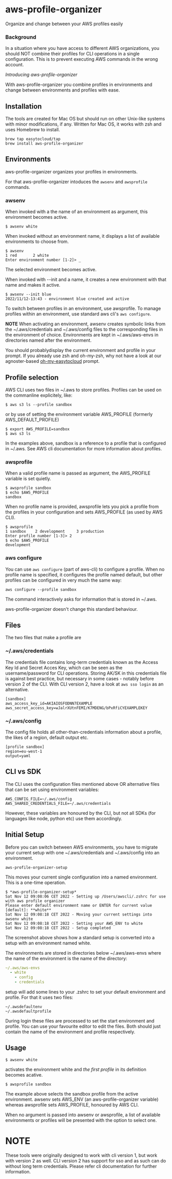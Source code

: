 # aws-profile-organizer
Organize and change between your AWS profiles easily

### Background
In a situation where you have access to different AWS organizations, 
you should NOT combine their profiles for CLI operations in a single configuration. 
This is to prevent executing AWS commands in the wrong account.

<em>Introducing aws-profile-organizer</em>

With aws-profile-organizer you combine profiles in environments and change between environments and profiles with ease.

## Installation
The tools are created for Mac OS but should run on other Unix-like systems with minor modifications, if any. 
Written for Mac OS, it works with zsh and uses Homebrew to install.

```shell
brew tap easytocloud/tap
brew install aws-profile-organizer
```

## Environments
aws-profile-organizer organizes your profiles in environments.

For that aws-profile-organizer intoduces the ``awsenv`` and ``awsprofile`` commands. 

### awsenv
When invoked with a the name of an environment as argument, this environment becomes active. 

```
$ awsenv white
```

When invoked without an environment name, it displays a list of available environments to choose from.
```
$ awsenv
1 red       2 white
Enter environment number [1-2]> _
```
The selected environment becomes active. 

When invoked with --init and a name, it creates a new environment with that name and makes it active.

```
$ awsenv --init blue
2022/11/12-13:43 - environment blue created and active
```

To switch between profiles in an environment, use awsprofile.
To manage profiles within an environment, use standard aws cli's ```aws configure```.

**NOTE** When activating an environment, awsenv creates symbolic links from the ~/.aws/credentials and ~/.aws/config files to the corresponding files in the environment of choice.
Environments are kept in ~/.aws/aws-envs in directories named after the environment.

You should probablydisplay the current environment and profile in your prompt. 
If you already use zsh and oh-my-zsh, why not have a look at our agnoster-based [oh-my-easytocloud](https://github.com/easytocloud/oh-my-easytocloud) prompt.

## Profile selection
AWS CLI uses two files in ~/.aws to store profiles. Profiles can be used on the commanline explicitely, like:

```
$ aws s3 ls --profile sandbox
```

or by use of setting the environment variable AWS_PROFILE (formerly AWS_DEFAULT_PROFILE)

```
$ export AWS_PROFILE=sandbox
$ aws s3 ls
```

In the examples above, sandbox is a reference to a profile that is configured in ~/.aws. See AWS cli documentation for more information about profiles.

### awsprofile
When a valid profile name is passed as argument, the AWS_PROFILE variable is set quietly.

```
$ awsprofile sandbox
$ echo $AWS_PROFILE
sandbox
```

When no profile name is provided,
awsprofile lets you pick a profile from the profiles in your configuration and sets AWS_PROFILE (as used by AWS CLI).

```
$ awsprofile
1 sandbox    2 development     3 production
Enter profile number [1-3]> 2
$ echo $AWS_PROFILE
development
```

### aws configure
You can use ```aws configure``` (part of aws-cli) to configure a profile. 
When no profile name is specified, it configures the profile named default, 
but other profiles can be configured in very much the same way:

```
aws configure --profile sandbox
```

The command interactively asks for information that is stored in ~/.aws. 

aws-profile-organizer doesn't change this standard behaviour.

## Files
The two files that make a profile are

### ~/.aws/credentials 
The credentials file contains long-term credentials known as the Access Key Id and Secret Acces Key, which can be seen as the username/password for CLI operations.
Storing AK/SK in this credentials file is against best practice, but necessary in some cases - notably before version 2 of the CLI.
With CLI version 2, have a look at ```aws sso login``` as an alternative.

~~~
[sandbox]
aws_access_key_id=AKIAIOSFODNN7EXAMPLE
aws_secret_access_key=wJalrXUtnFEMI/K7MDENG/bPxRfiCYEXAMPLEKEY
~~~

### ~/.aws/config
The config file holds all other-than-credentials information about a profile, the likes of a region, default output etc.

~~~
[profile sandbox]
region=eu-west-1
output=yaml
~~~

## CLI vs SDK

The CLI uses the configuration files mentioned above OR alternative files that can be set using environment variables:

```
AWS_CONFIG_FILE=~/.aws/config
AWS_SHARED_CREDENTIALS_FILE=~/.aws/credentials
```

However, these variables are honoured by the CLI, but not all SDKs (for languages like node, python etc) use them accordingly. 

## Initial Setup
Before you can switch between AWS environments, you have to migrate your current setup with one ~/.aws/credentials and ~/.aws/config into an environment.
```
aws-profile-organizer-setup
```
This moves your current single configuration into a named environment. This is a one-time operation.
```
$ *aws-profile-organizer-setup*
Sat Nov 12 09:08:06 CET 2022 - Setting up /Users/awscli/.zshrc for use with aws profile organizer
Please enter default environment name or ENTER for current value [default]: **white**
Sat Nov 12 09:08:18 CET 2022 - Moving your current settings into awsenv white
Sat Nov 12 09:08:18 CET 2022 - Setting your AWS_ENV to white
Sat Nov 12 09:08:18 CET 2022 - Setup completed
```

The screenshot above shows how a standard setup is converted into a setup with an environment named white. 

The environments are stored in directories below ~/.aws/aws-envs where the name of the environment is the
name of the directory:

```yaml
~/.aws/aws-envs
  - white
    - config
    - credentials
```

setup will add some lines to your .zshrc to set your default environment and profile. For that it uses two files:
```
~/.awsdefaultenv
~/.awsdefaultprofile
```
During login these files are processed to set the start environment and profile. 
You can use your favourite editor to edit the files. Both should just contain the name of the environment and profile respectively.

## Usage

```
$ awsenv white
```
activates the environment white and *the first profile* in its definition becomes acative.
```
$ awsprofile sandbox
```
The example above selects the sandbox profile from the active environment. awsenv sets AWS_ENV (an aws-profile-organizer variable) whereas awsprofile sets AWS_PROFILE, honoured by AWS CLI.

When no argument is passed into awsenv or awsprofile, a list of available environments or profiles will be 
presented with the option to select one.

# NOTE
These tools were originally designed to work with cli version 1, but work with version 2 as well. 
CLI version 2 has support for sso and as such can do without long term credentials. 
Please refer cli documentation for further information.
